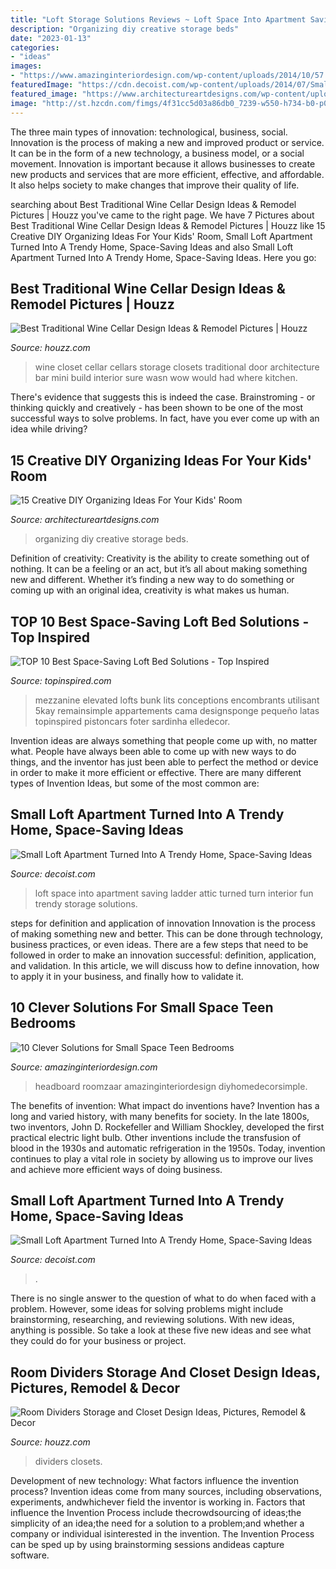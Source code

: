 ```yaml
---
title: "Loft Storage Solutions Reviews ~ Loft Space Into Apartment Saving Ladder Attic Turned Turn Interior Fun Trendy Storage Solutions"
description: "Organizing diy creative storage beds"
date: "2023-01-13"
categories:
- "ideas"
images:
- "https://www.amazinginteriordesign.com/wp-content/uploads/2014/10/57.jpg"
featuredImage: "https://cdn.decoist.com/wp-content/uploads/2014/07/Small-wooden-shelves-give-additional-display-space-to-the-small-attic-apartment.jpg"
featured_image: "https://www.architectureartdesigns.com/wp-content/uploads/2017/02/15-Creative-DIY-Organizing-Ideas-For-Your-Kids-Room-8.jpg"
image: "http://st.hzcdn.com/fimgs/4f31cc5d03a86db0_7239-w550-h734-b0-p0--contemporary-closet.jpg"
---
```



The three main types of innovation: technological, business, social.
Innovation is the process of making a new and improved product or service. It can be in the form of a new technology, a business model, or a social movement. Innovation is important because it allows businesses to create new products and services that are more efficient, effective, and affordable. It also helps society to make changes that improve their quality of life.

	

		
searching about Best Traditional Wine Cellar Design Ideas &amp; Remodel Pictures | Houzz you've came to the right page. We have 7 Pictures about Best Traditional Wine Cellar Design Ideas &amp; Remodel Pictures | Houzz like 15 Creative DIY Organizing Ideas For Your Kids&#039; Room, Small Loft Apartment Turned Into A Trendy Home, Space-Saving Ideas and also Small Loft Apartment Turned Into A Trendy Home, Space-Saving Ideas. Here you go:
		
    
## Best Traditional Wine Cellar Design Ideas &amp; Remodel Pictures | Houzz

<img loading=lazy src="https://st.hzcdn.com/fimgs/00b131f40fcce2da_6680-w500-h666-b0-p0--traditional-wine-cellar.jpg" onerror="this.onerror=null;this.src='https://tse3.mm.bing.net/th?id=OIP.asxDzfaaEcOkFQnOUmfJyAHaJ3&amp;pid=15.1';" alt="Best Traditional Wine Cellar Design Ideas &amp; Remodel Pictures | Houzz">

_Source: houzz.com_

>wine closet cellar cellars storage closets traditional door architecture bar mini build interior sure wasn wow would had where kitchen. 

	

There's evidence that suggests this is indeed the case. Brainstroming - or thinking quickly and creatively - has been shown to be one of the most successful ways to solve problems. In fact, have you ever come up with an idea while driving?

    
## 15 Creative DIY Organizing Ideas For Your Kids&#039; Room

<img loading=lazy src="https://www.architectureartdesigns.com/wp-content/uploads/2017/02/15-Creative-DIY-Organizing-Ideas-For-Your-Kids-Room-8.jpg" onerror="this.onerror=null;this.src='https://tse4.mm.bing.net/th?id=OIP.il_euIj0-f9ND8iWzEEEsAHaJ3&amp;pid=15.1';" alt="15 Creative DIY Organizing Ideas For Your Kids&#039; Room">

_Source: architectureartdesigns.com_

>organizing diy creative storage beds. 

	

Definition of creativity:
Creativity is the ability to create something out of nothing. It can be a feeling or an act, but it’s all about making something new and different. Whether it’s finding a new way to do something or coming up with an original idea, creativity is what makes us human.

    
## TOP 10 Best Space-Saving Loft Bed Solutions - Top Inspired

<img loading=lazy src="https://www.topinspired.com/wp-content/uploads/2015/09/5kay-500x750top.jpg" onerror="this.onerror=null;this.src='https://tse3.mm.bing.net/th?id=OIP.IRMTuPmurmuU3eRJ0tFbPgHaLH&amp;pid=15.1';" alt="TOP 10 Best Space-Saving Loft Bed Solutions - Top Inspired">

_Source: topinspired.com_

>mezzanine elevated lofts bunk lits conceptions encombrants utilisant 5kay remainsimple appartements cama designsponge pequeño latas topinspired pistoncars foter sardinha elledecor. 

	

Invention ideas are always something that people come up with, no matter what. People have always been able to come up with new ways to do things, and the inventor has just been able to perfect the method or device in order to make it more efficient or effective. There are many different types of Invention Ideas, but some of the most common are:

    
## Small Loft Apartment Turned Into A Trendy Home, Space-Saving Ideas

<img loading=lazy src="https://cdn.decoist.com/wp-content/uploads/2014/07/Add-a-ladder-to-give-the-interior-a-fun-and-playful-appeal.jpg" onerror="this.onerror=null;this.src='https://tse4.mm.bing.net/th?id=OIP.MUpqiIOB--TiLefqgKQDzAHaLH&amp;pid=15.1';" alt="Small Loft Apartment Turned Into A Trendy Home, Space-Saving Ideas">

_Source: decoist.com_

>loft space into apartment saving ladder attic turned turn interior fun trendy storage solutions. 

	

steps for definition and application of innovation
Innovation is the process of making something new and better. This can be done through technology, business practices, or even ideas. There are a few steps that need to be followed in order to make an innovation successful: definition, application, and validation. In this article, we will discuss how to define innovation, how to apply it in your business, and finally how to validate it.

    
## 10 Clever Solutions For Small Space Teen Bedrooms

<img loading=lazy src="https://www.amazinginteriordesign.com/wp-content/uploads/2014/10/57.jpg" onerror="this.onerror=null;this.src='https://tse4.mm.bing.net/th?id=OIP._jfdH_EaxyXct05hYtY_6AHaLH&amp;pid=15.1';" alt="10 Clever Solutions for Small Space Teen Bedrooms">

_Source: amazinginteriordesign.com_

>headboard roomzaar amazinginteriordesign diyhomedecorsimple. 

	

The benefits of invention: What impact do inventions have?
Invention has a long and varied history, with many benefits for society. In the late 1800s, two inventors, John D. Rockefeller and William Shockley, developed the first practical electric light bulb. Other inventions include the transfusion of blood in the 1930s and automatic refrigeration in the 1950s. Today, invention continues to play a vital role in society by allowing us to improve our lives and achieve more efficient ways of doing business.

    
## Small Loft Apartment Turned Into A Trendy Home, Space-Saving Ideas

<img loading=lazy src="https://cdn.decoist.com/wp-content/uploads/2014/07/Small-wooden-shelves-give-additional-display-space-to-the-small-attic-apartment.jpg" onerror="this.onerror=null;this.src='https://tse1.mm.bing.net/th?id=OIP.VeqQMjIUvh4MJsX3G--WjAHaMx&amp;pid=15.1';" alt="Small Loft Apartment Turned Into A Trendy Home, Space-Saving Ideas">

_Source: decoist.com_

>. 

	

There is no single answer to the question of what to do when faced with a problem. However, some ideas for solving problems might include brainstorming, researching, and reviewing solutions. With new ideas, anything is possible. So take a look at these five new ideas and see what they could do for your business or project.

    
## Room Dividers Storage And Closet Design Ideas, Pictures, Remodel &amp; Decor

<img loading=lazy src="http://st.hzcdn.com/fimgs/4f31cc5d03a86db0_7239-w550-h734-b0-p0--contemporary-closet.jpg" onerror="this.onerror=null;this.src='https://tse3.mm.bing.net/th?id=OIP.IrvXaQSQHZL7yd6BU5XTCgHaJ4&amp;pid=15.1';" alt="Room Dividers Storage and Closet Design Ideas, Pictures, Remodel &amp; Decor">

_Source: houzz.com_

>dividers closets. 

	

Development of new technology: What factors influence the invention process?
Invention ideas come from many sources, including observations, experiments, andwhichever field the inventor is working in. Factors that influence the Invention Process include thecrowdsourcing of ideas;the simplicity of an idea;the need for a solution to a problem;and whether a company or individual isinterested in the invention. The Invention Process can be sped up by using brainstorming sessions andideas capture software.

